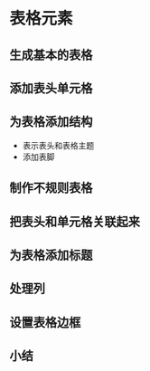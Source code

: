 # 表格元素
## 生成基本的表格
## 添加表头单元格
## 为表格添加结构
- 表示表头和表格主题
- 添加表脚
## 制作不规则表格
## 把表头和单元格关联起来
## 为表格添加标题
## 处理列
## 设置表格边框
## 小结